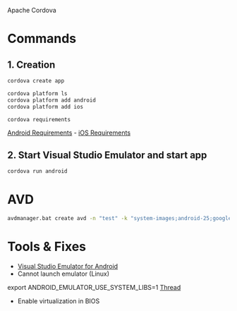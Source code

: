 Apache Cordova

# Commands
## 1. Creation
```sh
cordova create app

cordova platform ls
cordova platform add android
cordova platform add ios

cordova requirements
```
<a href="https://cordova.apache.org/docs/en/latest/guide/platforms/android/index.html#requirements-and-support">Android Requirements</a> - <a href="https://cordova.apache.org/docs/en/latest/guide/platforms/ios/index.html#requirements-and-support">iOS Requirements</a>


## 2. Start Visual Studio Emulator and start app
```sh
cordova run android
```

# AVD
```sh
avdmanager.bat create avd -n "test" -k "system-images;android-25;google_apis;x86"
```

# Tools & Fixes
- <a href="https://www.visualstudio.com/vs/msft-android-emulator/" target="_blank">Visual Studio Emulator for Android</a> 
- Cannot launch emulator (Linux)

export ANDROID_EMULATOR_USE_SYSTEM_LIBS=1
<a href="https://stackoverflow.com/questions/35911302/cannot-launch-emulator-on-linux-ubuntu-15-10" target="_blank">Thread</a> 

- Enable virtualization in BIOS

